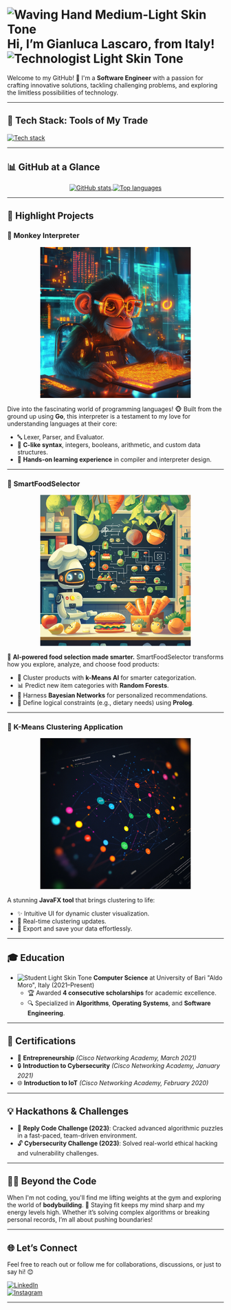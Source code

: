 # **<img src="https://raw.githubusercontent.com/Tarikul-Islam-Anik/Animated-Fluent-Emojis/master/Emojis/Hand%20gestures/Waving%20Hand%20Medium-Light%20Skin%20Tone.png" alt="Waving Hand Medium-Light Skin Tone" width="40" height="40" /> Hi, I’m Gianluca Lascaro, from Italy! <img src="https://raw.githubusercontent.com/Tarikul-Islam-Anik/Animated-Fluent-Emojis/master/Emojis/People%20with%20professions/Technologist%20Light%20Skin%20Tone.png" alt="Technologist Light Skin Tone" width="40" height="40" />**  

Welcome to my GitHub! 🚀 I'm a **Software Engineer** with a passion for crafting innovative solutions, tackling challenging problems, and exploring the limitless possibilities of technology.  

---

## 🌌 **Tech Stack: Tools of My Trade**
<a href="https://github.com/tandpfun/skill-icons">
  <img align="center" src="https://skillicons.dev/icons?i=java,python,go,cpp,git,github&theme=dark" alt="Tech stack" />
</a>

---

## 📊 **GitHub at a Glance**
<div align="center">
  <a href="https://github.com/anuraghazra/github-readme-stats">
    <img align="center" src="https://github-readme-stats.vercel.app/api?username=byluca&theme=tokyonight&show_icons=true" alt="GitHub stats" />
  </a>
  <a href="https://github.com/anuraghazra/anuraghazra.github.io">
    <img align="center" src="https://github-readme-stats.vercel.app/api/top-langs/?username=byluca&layout=compact&theme=tokyonight" alt="Top languages" />
  </a>
</div>

---

## 🚀 **Highlight Projects**

### 🐒 **Monkey Interpreter**

<div align="center">
  <img src="https://github.com/byluca/monkey-interpreter/blob/main/monkeyinterpreter.png" alt="Monkey Interpreter Logo" width="350" height="350">
</div>

Dive into the fascinating world of programming languages! 🐵 Built from the ground up using **Go**, this interpreter is a testament to my love for understanding languages at their core:
- 🔤 Lexer, Parser, and Evaluator.
- 🧮 **C-like syntax**, integers, booleans, arithmetic, and custom data structures.
- 🌟 **Hands-on learning experience** in compiler and interpreter design.

---

### 🥗 **SmartFoodSelector**

<div align="center">
  <img src="https://github.com/byluca/SmartFoodSelector/blob/main/food.png" alt="SmartFoodSelector Logo" width="350" height="350">
</div>

🍴 **AI-powered food selection made smarter.** SmartFoodSelector transforms how you explore, analyze, and choose food products:
- 🤖 Cluster products with **k-Means AI** for smarter categorization.  
- 📊 Predict new item categories with **Random Forests**.  
- 🔮 Harness **Bayesian Networks** for personalized recommendations.  
- 🧩 Define logical constraints (e.g., dietary needs) using **Prolog**.

---

### 🌟 **K-Means Clustering Application**

<div align="center">
  <img src="https://github.com/byluca/K-Means-Clustering-Application/blob/main/cluster.png" alt="K-Means Clustering Logo" width="350" height="350">
</div>

A stunning **JavaFX tool** that brings clustering to life:
- ✨ Intuitive UI for dynamic cluster visualization.  
- 🚀 Real-time clustering updates.  
- 📂 Export and save your data effortlessly.

---

## 🎓 **Education**

- <img src="https://raw.githubusercontent.com/Tarikul-Islam-Anik/Animated-Fluent-Emojis/master/Emojis/People%20with%20professions/Student%20Light%20Skin%20Tone.png" alt="Student Light Skin Tone" width="25" height="25" /> **Computer Science** at University of Bari "Aldo Moro", Italy (2021–Present)  
  - 🏆 Awarded **4 consecutive scholarships** for academic excellence.  
  - 🔍 Specialized in **Algorithms**, **Operating Systems**, and **Software Engineering**.

---

## 📜 **Certifications**

- 🧠 **Entrepreneurship** *(Cisco Networking Academy, March 2021)*  
- 🔒 **Introduction to Cybersecurity** *(Cisco Networking Academy, January 2021)*  
- 🌐 **Introduction to IoT** *(Cisco Networking Academy, February 2020)*  

---

## 💡 **Hackathons & Challenges**

- 🧩 **Reply Code Challenge (2023)**: Cracked advanced algorithmic puzzles in a fast-paced, team-driven environment.  
- 🔓 **Cybersecurity Challenge (2023)**: Solved real-world ethical hacking and vulnerability challenges.  

---

## 🏋️‍♂️ **Beyond the Code**

When I'm not coding, you'll find me lifting weights at the gym and exploring the world of **bodybuilding**. 💪 Staying fit keeps my mind sharp and my energy levels high. Whether it’s solving complex algorithms or breaking personal records, I’m all about pushing boundaries!

---

## 🌐 **Let’s Connect**

Feel free to reach out or follow me for collaborations, discussions, or just to say hi! 😊  

[![LinkedIn](https://img.shields.io/badge/LinkedIn-Connect-blue?style=flat-square&logo=linkedin)](https://www.linkedin.com/in/gianluca-lascaro-68567b1b8/)  
[![Instagram](https://img.shields.io/badge/Instagram-Follow-purple?style=flat-square&logo=instagram)](https://www.instagram.com/gianluca.lascaro/)

---
